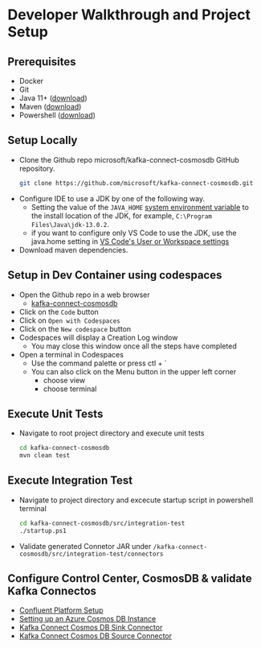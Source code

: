 # Developer Walkthrough and Project Setup

## Prerequisites
* Docker
* Git
* Java 11+ ([download](https://www.oracle.com/java/technologies/javase-jdk11-downloads.html))
* Maven ([download](https://maven.apache.org/download.cgi))
* Powershell ([download](https://docs.microsoft.com/en-us/powershell/scripting/install/installing-powershell?view=powershell-7.1))

## Setup Locally
* Clone the Github repo microsoft/kafka-connect-cosmosdb GitHub repository.
  ```bash
  git clone https://github.com/microsoft/kafka-connect-cosmosdb.git
  ```
* Configure IDE to use a JDK by one of the following way.
  * Setting the value of the `JAVA_HOME` [system environment variable](https://docs.oracle.com/cd/E19182-01/821-0917/inst_jdk_javahome_t/index.html) to the install location of the JDK, for example, `C:\Program Files\Java\jdk-13.0.2`. 
  * if you want to configure only VS Code to use the JDK, use the java.home setting in [VS Code's User or Workspace settings](https://code.visualstudio.com/docs/getstarted/settings)
* Download maven dependencies.

## Setup in Dev Container using codespaces
* Open the Github repo in a web browser 
  * [kafka-connect-cosmosdb](https://github.com/microsoft/kafka-connect-cosmosdb)
* Click on the `Code` button
* Click on `Open with Codespaces`
* Click on the `New codespace` button
* Codespaces will display a Creation Log window
  * You may close this window once all the steps have completed
* Open a terminal in Codespaces
  * Use the command palette or press ctl + `
  * You can also click on the Menu button in the upper left corner
    * choose view
    * choose terminal

## Execute Unit Tests
* Navigate to root project directory and execute unit tests
  ```bash
  cd kafka-connect-cosmosdb
  mvn clean test
  ```

## Execute Integration Test 
* Navigate to project directory and excecute startup script in powershell terminal
  ```bash
  cd kafka-connect-cosmosdb/src/integration-test
  ./startup.ps1
  ```
* Validate generated Connetor JAR under `/kafka-connect-cosmosdb/src/integration-test/connectors`

## Configure Control Center, CosmosDB & validate Kafka Connectos
* [Confluent Platform Setup](https://github.com/microsoft/kafka-connect-cosmosdb/blob/dev/doc/Confluent_Platform_Setup.md)
* [Setting up an Azure Cosmos DB Instance](https://github.com/microsoft/kafka-connect-cosmosdb/blob/dev/doc/CosmosDB_Setup.md)
* [Kafka Connect Cosmos DB Sink Connector](https://github.com/microsoft/kafka-connect-cosmosdb/blob/dev/doc/README_Sink.md)
* [Kafka Connect Cosmos DB Source Connector](https://github.com/microsoft/kafka-connect-cosmosdb/blob/dev/doc/README_Source.md)
